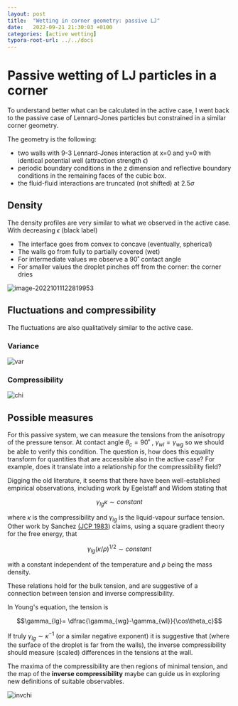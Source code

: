 ```yaml
---
layout: post
title:  "Wetting in corner geometry: passive LJ"
date:   2022-09-21 21:30:03 +0100
categories: [active wetting]
typora-root-url: ../../docs
---
```


# Passive wetting of LJ particles in a corner

To understand better what can be calculated in the active case, I went back to the passive case of Lennard-Jones particles but constrained in a similar corner geometry.

The geometry is the following: 

- two walls with 9-3 Lennard-Jones interaction at x=0 and y=0 with identical potential well (attraction strength $\epsilon$)
- periodic boundary conditions in the z dimension and reflective boundary conditions in the remaining faces of the cubic box. 
- the fluid-fluid interactions are truncated (not shifted) at $2.5\sigma$

 ## Density

The density profiles are very similar to what we observed in the active case. With decreasing $\epsilon$ (black label) 

- The interface goes from convex to concave (eventually, spherical)
- The walls go from fully to partially covered (wet)
- For intermediate values we observe a 90˚ contact angle
- For smaller values the droplet pinches off from the corner: the corner dries

![image-20221011122819953](/images/LJcorner/rhos.png)

## Fluctuations and compressibility

The fluctuations are also qualitatively similar to the active case. 

### Variance

![var](/images/LJcorner/vars.png)



### Compressibility 

![chi](/images/LJcorner/chis.png)





## Possible measures

For this passive system, we can measure the tensions from the anisotropy of the pressure tensor. At contact angle $\theta_c = 90˚$ , $\gamma_{wl}=\gamma_{wg}$ so we should be able to verify this condition. The question is, how does this equality transform for quantities that are accessible also in the active case? For example, does it translate into a relationship for the compressibility field?

Digging the old literature, it seems that there have been well-established empirical observations, including work by  Egelstaff and Widom stating that 

$$\gamma_{lg}\kappa\sim constant$$

where $\kappa$ is the compressibility and $\gamma_{lg}$  is the liquid-vapour surface tension. Other work by Sanchez [(JCP 1983](https://aip.scitation.org/doi/pdf/10.1063/1.445536)) claims, using a square gradient theory for the free energy, that

$$\gamma_{lg}(\kappa/\rho)^{1/2}\sim constant$$

with a constant independent of the temperature and $\rho$ being the mass density.

These relations hold for the bulk tension, and are suggestive of a connection between tension and inverse compressibility.

In Young's equation, the tension is

$$\gamma_{lg}= \dfrac{\gamma_{wg}-\gamma_{wl}}{\cos\theta_c}$$

If truly $\gamma_{lg}\sim \kappa^{-1}$ (or a similar negative exponent) it is suggestive that (where the surface of the droplet is far from the walls), the inverse compressibility should measure (scaled) differences in the tensions at the wall.

The maxima of the compressibility are then regions of minimal tension, and the map of the **inverse compressibility** maybe can guide us in exploring new definitions of suitable observables.   

![invchi](/images/LJcorner/invchi.png)
